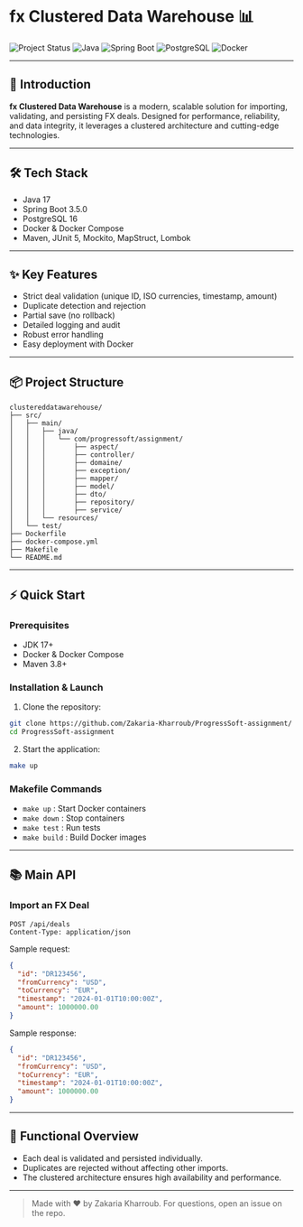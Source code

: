 # fx Clustered Data Warehouse 📊

![Project Status](https://img.shields.io/badge/Status-Production--Ready-green)
![Java](https://img.shields.io/badge/Java-17-orange)
![Spring Boot](https://img.shields.io/badge/Spring%20Boot-3.5.0-green)
![PostgreSQL](https://img.shields.io/badge/PostgreSQL-16-blue)
![Docker](https://img.shields.io/badge/Docker-Ready-blue)

---

## 🚀 Introduction

**fx Clustered Data Warehouse** is a modern, scalable solution for importing, validating, and persisting FX deals. Designed for performance, reliability, and data integrity, it leverages a clustered architecture and cutting-edge technologies.

---

## 🛠️ Tech Stack

- Java 17
- Spring Boot 3.5.0
- PostgreSQL 16
- Docker & Docker Compose
- Maven, JUnit 5, Mockito, MapStruct, Lombok

---

## ✨ Key Features

- Strict deal validation (unique ID, ISO currencies, timestamp, amount)
- Duplicate detection and rejection
- Partial save (no rollback)
- Detailed logging and audit
- Robust error handling
- Easy deployment with Docker

---

## 📦 Project Structure
```
clustereddatawarehouse/
├── src/
│   ├── main/
│   │   ├── java/
│   │   │   └── com/progressoft/assignment/
│   │   │       ├── aspect/
│   │   │       ├── controller/
│   │   │       ├── domaine/
│   │   │       ├── exception/
│   │   │       ├── mapper/
│   │   │       ├── model/
│   │   │       ├── dto/
│   │   │       ├── repository/
│   │   │       ├── service/
│   │   └── resources/
│   └── test/
├── Dockerfile
├── docker-compose.yml
├── Makefile
└── README.md
```

---

## ⚡ Quick Start

### Prerequisites
- JDK 17+
- Docker & Docker Compose
- Maven 3.8+

### Installation & Launch

1. Clone the repository:
```bash
git clone https://github.com/Zakaria-Kharroub/ProgressSoft-assignment/
cd ProgressSoft-assignment
```
2. Start the application:
```bash
make up
```

### Makefile Commands
- `make up` : Start Docker containers
- `make down` : Stop containers
- `make test` : Run tests
- `make build` : Build Docker images

---

## 📚 Main API

### Import an FX Deal

```
POST /api/deals
Content-Type: application/json
```

Sample request:
```json
{
  "id": "DR123456",
  "fromCurrency": "USD",
  "toCurrency": "EUR",
  "timestamp": "2024-01-01T10:00:00Z",
  "amount": 1000000.00
}
```

Sample response:
```json
{
  "id": "DR123456",
  "fromCurrency": "USD",
  "toCurrency": "EUR",
  "timestamp": "2024-01-01T10:00:00Z",
  "amount": 1000000.00
}
```

---

## 📖 Functional Overview

- Each deal is validated and persisted individually.
- Duplicates are rejected without affecting other imports.
- The clustered architecture ensures high availability and performance.

---

> Made with ❤️ by Zakaria Kharroub. For questions, open an issue on the repo.
